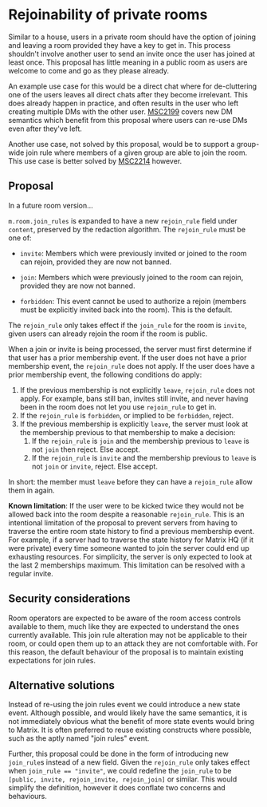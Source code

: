 # Rejoinability of private rooms

Similar to a house, users in a private room should have the option of joining and
leaving a room provided they have a key to get in. This process shouldn't involve
another user to send an invite once the user has joined at least once. This proposal
has little meaning in a public room as users are welcome to come and go as they
please already.

An example use case for this would be a direct chat where for de-cluttering one
of the users leaves all direct chats after they become irrelevant. This does
already happen in practice, and often results in the user who left creating multiple
DMs with the other user. [MSC2199](https://github.com/matrix-org/matrix-doc/pull/2199)
covers new DM semantics which benefit from this proposal where users can re-use
DMs even after they've left.

Another use case, not solved by this proposal, would be to support a group-wide
join rule where members of a given group are able to join the room. This use case
is better solved by [MSC2214](https://github.com/matrix-org/matrix-doc/pull/2214)
however.

## Proposal

In a future room version...

`m.room.join_rules` is expanded to have a new `rejoin_rule` field under `content`,
preserved by the redaction algorithm. The `rejoin_rule` must be one of:

* `invite`: Members which were previously invited or joined to the room can rejoin,
  provided they are now not banned.

* `join`: Members which were previously joined to the room can rejoin, provided they
  are now not banned.

* `forbidden`: This event cannot be used to authorize a rejoin (members must be
  explicitly invited back into the room). This is the default.

The `rejoin_rule` only takes effect if the `join_rule` for the room is `invite`,
given users can already rejoin the room if the room is public.

When a join or invite is being processed, the server must first determine if that
user has a prior membership event. If the user does not have a prior membership event,
the `rejoin_rule` does not apply. If the user does have a prior membership event,
the following conditions do apply:

1. If the previous membership is not explicitly `leave`, `rejoin_rule` does not apply.
   For example, bans still ban, invites still invite, and never having been in the room
   does not let you use `rejoin_rule` to get in.
2. If the `rejoin_rule` is `forbidden`, or implied to be `forbidden`, reject.
3. If the previous membership is explicitly `leave`, the server must look at the membership
   previous to that membership to make a decision:
   1. If the `rejoin_rule` is `join` and the membership previous to `leave` is not `join`
      then reject. Else accept.
   2. If the `rejoin_rule` is `invite` and the membership previous to `leave` is not
      `join` or `invite`, reject. Else accept.

In short: the member must `leave` before they can have a `rejoin_rule` allow them in
again.

**Known limitation**: If the user were to be kicked twice they would not be allowed
back into the room despite a reasonable `rejoin_rule`. This is an intentional limitation
of the proposal to prevent servers from having to traverse the entire room state history
to find a previous membership event. For example, if a server had to traverse the state
history for Matrix HQ (if it were private) every time someone wanted to join the server
could end up exhausting resources. For simplicity, the server is only expected to look
at the last 2 memberships maximum. This limitation can be resolved with a regular invite.


## Security considerations

Room operators are expected to be aware of the room access controls available to them,
much like they are expected to understand the ones currently available. This join rule
alteration may not be applicable to their room, or could open them up to an attack they
are not comfortable with. For this reason, the default behaviour of the proposal is to
maintain existing expectations for join rules.


## Alternative solutions

Instead of re-using the join rules event we could introduce a new state event. Although
possible, and would likely have the same semantics, it is not immediately obvious what
the benefit of more state events would bring to Matrix. It is often preferred to reuse
existing constructs where possible, such as the aptly named "join rules" event.

Further, this proposal could be done in the form of introducing new `join_rule`s instead
of a new field. Given the `rejoin_rule` only takes effect when `join_rule == "invite"`,
we could redefine the `join_rule` to be `[public, invite, rejoin_invite, rejoin_join]`
or similar. This would simplify the definition, however it does conflate two concerns
and behaviours.

